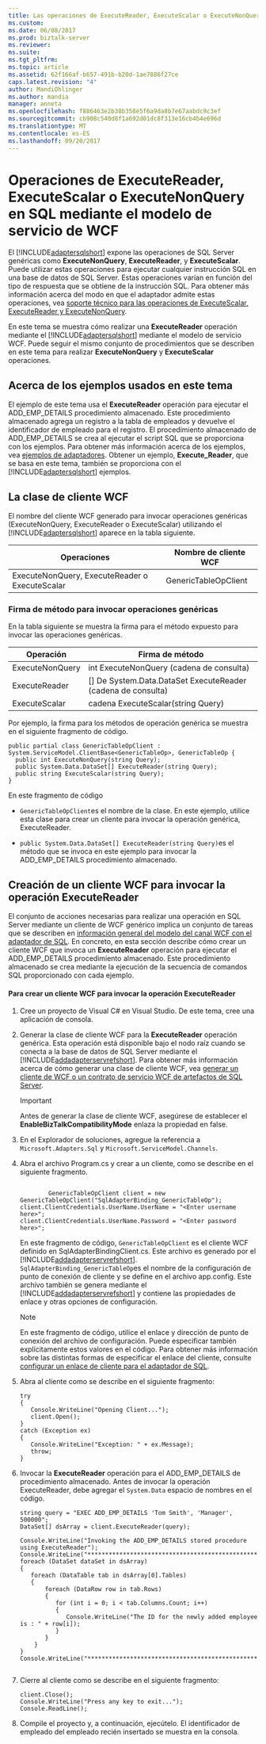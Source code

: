 ```yaml
---
title: Las operaciones de ExecuteReader, ExecuteScalar o ExecuteNonQuery en SQL mediante el modelo de servicio de WCF | Documentos de Microsoft
ms.custom: 
ms.date: 06/08/2017
ms.prod: biztalk-server
ms.reviewer: 
ms.suite: 
ms.tgt_pltfrm: 
ms.topic: article
ms.assetid: 62f166af-b657-491b-b20d-1ae7886f27ce
caps.latest.revision: "4"
author: MandiOhlinger
ms.author: mandia
manager: anneta
ms.openlocfilehash: f886463e2b38b358e5f6a9da8b7e67aabdc9c3ef
ms.sourcegitcommit: cb908c540d8f1a692d01dc8f313e16cb4b4e696d
ms.translationtype: MT
ms.contentlocale: es-ES
ms.lasthandoff: 09/20/2017
---
```

# <a name="executereader-executescalar-or-executenonquery-operations-in-sql-using-wcf-service-model"></a>Operaciones de ExecuteReader, ExecuteScalar o ExecuteNonQuery en SQL mediante el modelo de servicio de WCF
El [!INCLUDE[adaptersqlshort](../../includes/adaptersqlshort-md.md)] expone las operaciones de SQL Server genéricas como **ExecuteNonQuery**, **ExecuteReader**, y **ExecuteScalar**. Puede utilizar estas operaciones para ejecutar cualquier instrucción SQL en una base de datos de SQL Server. Estas operaciones varían en función del tipo de respuesta que se obtiene de la instrucción SQL. Para obtener más información acerca del modo en que el adaptador admite estas operaciones, vea [soporte técnico para las operaciones de ExecuteScalar, ExecuteReader y ExecuteNonQuery](../../adapters-and-accelerators/adapter-oracle-ebs/support-for-executenonquery-executereader-and-executescalar-operations.md).  
  
 En este tema se muestra cómo realizar una **ExecuteReader** operación mediante el [!INCLUDE[adaptersqlshort](../../includes/adaptersqlshort-md.md)] mediante el modelo de servicio WCF. Puede seguir el mismo conjunto de procedimientos que se describen en este tema para realizar **ExecuteNonQuery** y **ExecuteScalar** operaciones.  
  
## <a name="about-the-examples-used-in-this-topic"></a>Acerca de los ejemplos usados en este tema  
 El ejemplo de este tema usa el **ExecuteReader** operación para ejecutar el ADD_EMP_DETAILS procedimiento almacenado. Este procedimiento almacenado agrega un registro a la tabla de empleados y devuelve el identificador de empleado para el registro. El procedimiento almacenado de ADD_EMP_DETAILS se crea al ejecutar el script SQL que se proporciona con los ejemplos. Para obtener más información acerca de los ejemplos, vea [ejemplos de adaptadores](../../adapters-and-accelerators/accelerator-rosettanet/adapter-samples.md). Obtener un ejemplo, **Execute_Reader**, que se basa en este tema, también se proporciona con el [!INCLUDE[adaptersqlshort](../../includes/adaptersqlshort-md.md)] ejemplos.  
  
## <a name="the-wcf-client-class"></a>La clase de cliente WCF  
 El nombre del cliente WCF generado para invocar operaciones genéricas (ExecuteNonQuery, ExecuteReader o ExecuteScalar) utilizando el [!INCLUDE[adaptersqlshort](../../includes/adaptersqlshort-md.md)] aparece en la tabla siguiente.  
  
|Operaciones|Nombre de cliente WCF|  
|----------------|---------------------|  
|ExecuteNonQuery, ExecuteReader o ExecuteScalar|GenericTableOpClient|  
  
### <a name="method-signature-for-invoking-generic-operations"></a>Firma de método para invocar operaciones genéricas  
 En la tabla siguiente se muestra la firma para el método expuesto para invocar las operaciones genéricas.  
  
|Operación|Firma de método|  
|---------------|----------------------|  
|ExecuteNonQuery|int ExecuteNonQuery (cadena de consulta)|  
|ExecuteReader|[] De System.Data.DataSet ExecuteReader (cadena de consulta)|  
|ExecuteScalar|cadena ExecuteScalar(string Query)|  
  
 Por ejemplo, la firma para los métodos de operación genérica se muestra en el siguiente fragmento de código.  
  
```  
public partial class GenericTableOpClient : System.ServiceModel.ClientBase<GenericTableOp>, GenericTableOp {  
  public int ExecuteNonQuery(string Query);  
  public System.Data.DataSet[] ExecuteReader(string Query);  
  public string ExecuteScalar(string Query);  
}  
```  
  
 En este fragmento de código  
  
-   `GenericTableOpClient`es el nombre de la clase. En este ejemplo, utilice esta clase para crear un cliente para invocar la operación genérica, ExecuteReader.  
  
-   `public System.Data.DataSet[] ExecuteReader(string Query)`es el método que se invoca en este ejemplo para invocar la ADD_EMP_DETAILS procedimiento almacenado.  
  
## <a name="creating-a-wcf-client-to-invoke-an-executereader-operation"></a>Creación de un cliente WCF para invocar la operación ExecuteReader  
 El conjunto de acciones necesarias para realizar una operación en SQL Server mediante un cliente de WCF genérico implica un conjunto de tareas que se describen en [información general del modelo del canal WCF con el adaptador de SQL](../../adapters-and-accelerators/adapter-sql/overview-of-the-wcf-channel-model-with-the-sql-adapter.md). En concreto, en esta sección describe cómo crear un cliente WCF que invoca un **ExecuteReader** operación para ejecutar el ADD_EMP_DETAILS procedimiento almacenado. Este procedimiento almacenado se crea mediante la ejecución de la secuencia de comandos SQL proporcionado con cada ejemplo.  
  
#### <a name="to-create-a-wcf-client-to-invoke-executereader-operation"></a>Para crear un cliente WCF para invocar la operación ExecuteReader  
  
1.  Cree un proyecto de Visual C# en Visual Studio. De este tema, cree una aplicación de consola.  
  
2.  Generar la clase de cliente WCF para la **ExecuteReader** operación genérica. Esta operación está disponible bajo el nodo raíz cuando se conecta a la base de datos de SQL Server mediante el [!INCLUDE[addadapterservrefshort](../../includes/addadapterservrefshort-md.md)]. Para obtener más información acerca de cómo generar una clase de cliente WCF, vea [generar un cliente de WCF o un contrato de servicio WCF de artefactos de SQL Server](../../adapters-and-accelerators/adapter-sql/generate-a-wcf-client-or-wcf-service-contract-for-sql-server-artifacts.md).  
  
    > [!IMPORTANT]
    >  Antes de generar la clase de cliente WCF, asegúrese de establecer el **EnableBizTalkCompatibilityMode** enlaza la propiedad en false.  
  
3.  En el Explorador de soluciones, agregue la referencia a `Microsoft.Adapters.Sql` y `Microsoft.ServiceModel.Channels`.  
  
4.  Abra el archivo Program.cs y crear a un cliente, como se describe en el siguiente fragmento.  
  
    ```  
  
            GenericTableOpClient client = new GenericTableOpClient("SqlAdapterBinding_GenericTableOp");  
    client.ClientCredentials.UserName.UserName = "<Enter username here>";  
    client.ClientCredentials.UserName.Password = "<Enter password here>";  
    ```  
  
     En este fragmento de código, `GenericTableOpClient` es el cliente WCF definido en SqlAdapterBindingClient.cs. Este archivo es generado por el [!INCLUDE[addadapterservrefshort](../../includes/addadapterservrefshort-md.md)]. `SqlAdapterBinding_GenericTableOp`es el nombre de la configuración de punto de conexión de cliente y se define en el archivo app.config. Este archivo también se genera mediante el [!INCLUDE[addadapterservrefshort](../../includes/addadapterservrefshort-md.md)] y contiene las propiedades de enlace y otras opciones de configuración.  
  
    > [!NOTE]
    >  En este fragmento de código, utilice el enlace y dirección de punto de conexión del archivo de configuración. Puede especificar también explícitamente estos valores en el código. Para obtener más información sobre las distintas formas de especificar el enlace del cliente, consulte [configurar un enlace de cliente para el adaptador de SQL](../../adapters-and-accelerators/adapter-sql/configure-a-client-binding-for-the-sql-adapter.md).  
  
5.  Abra al cliente como se describe en el siguiente fragmento:  
  
    ```  
    try  
    {  
       Console.WriteLine("Opening Client...");  
       client.Open();  
    }  
    catch (Exception ex)  
    {  
       Console.WriteLine("Exception: " + ex.Message);  
       throw;  
    }  
    ```  
  
6.  Invocar la **ExecuteReader** operación para el ADD_EMP_DETAILS de procedimiento almacenado. Antes de invocar la operación ExecuteReader, debe agregar el `System.Data` espacio de nombres en el código.  
  
    ```  
    string query = "EXEC ADD_EMP_DETAILS 'Tom Smith', 'Manager', 500000";  
    DataSet[] dsArray = client.ExecuteReader(query);  
  
    Console.WriteLine("Invoking the ADD_EMP_DETAILS stored procedure using ExecuteReader");  
    Console.WriteLine("*****************************************************");  
    foreach (DataSet dataSet in dsArray)  
    {  
       foreach (DataTable tab in dsArray[0].Tables)  
       {  
           foreach (DataRow row in tab.Rows)  
           {  
              for (int i = 0; i < tab.Columns.Count; i++)  
              {  
                 Console.WriteLine("The ID for the newly added employee is : " + row[i]);  
              }  
           }  
        }  
    }  
    Console.WriteLine("*****************************************************");  
  
    ```  
  
7.  Cierre al cliente como se describe en el siguiente fragmento:  
  
    ```  
    client.Close();  
    Console.WriteLine("Press any key to exit...");  
    Console.ReadLine();  
    ```  
  
8.  Compile el proyecto y, a continuación, ejecútelo. El identificador de empleado del empleado recién insertado se muestra en la consola.